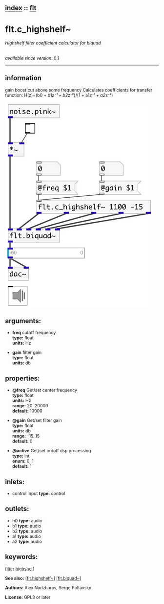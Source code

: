 [index](index.html) :: [flt](category_flt.html)
---

# flt.c_highshelf~

###### Highshelf filter coefficient calculator for biquad

*available since version:* 0.1

---


## information
gain boost|cut above some frequency
Calculates coefficients for transfer function: H(z)=(b0 + b1*z⁻¹ + b2*z⁻²)/(1 +
            a1*z⁻¹ + a2*z⁻²)



[![example](../examples/img/flt.c_highshelf~.jpg)](../examples/pd/flt.c_highshelf~.pd)



## arguments:

* **freq**
cutoff frequency<br>
__type:__ float<br>
__units:__ Hz<br>

* **gain**
filter gain<br>
__type:__ float<br>
__units:__ db<br>





## properties:

* **@freq** 
Get/set center frequency<br>
__type:__ float<br>
__units:__ Hz<br>
__range:__ 20..20000<br>
__default:__ 10000<br>

* **@gain** 
Get/set filter gain<br>
__type:__ float<br>
__units:__ db<br>
__range:__ -15..15<br>
__default:__ 0<br>

* **@active** 
Get/set on/off dsp processing<br>
__type:__ int<br>
__enum:__ 0, 1<br>
__default:__ 1<br>



## inlets:

* control input 
__type:__ control<br>



## outlets:

* b0
__type:__ audio<br>
* b1
__type:__ audio<br>
* b2
__type:__ audio<br>
* a1
__type:__ audio<br>
* a2
__type:__ audio<br>



## keywords:

[filter](keywords/filter.html)
[highshelf](keywords/highshelf.html)



**See also:**
[\[flt.highshelf~\]](flt.highshelf~.html)
[\[flt.biquad~\]](flt.biquad~.html)




**Authors:** Alex Nadzharov, Serge Poltavsky




**License:** GPL3 or later





